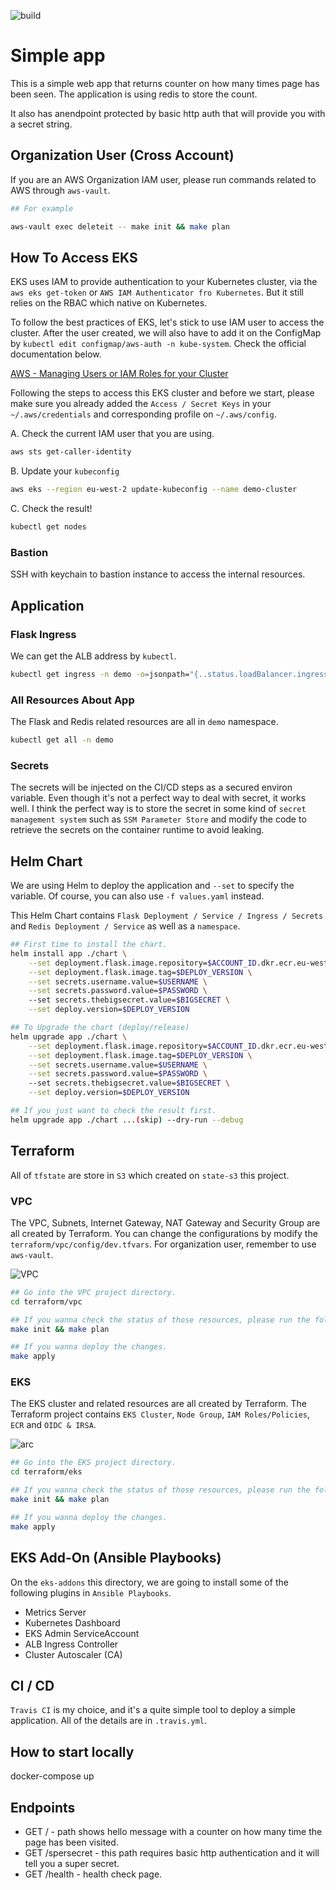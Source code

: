 ![build](https://travis-ci.org/davidh83110/flask-k8s.svg?branch=master)

# Simple app
This is a simple web app that returns counter on how many times page has been seen.
The application is using redis to store the count.

It also has anendpoint protected by basic http auth that will provide you with a secret string.


## Organization User (Cross Account)
If you are an AWS Organization IAM user, please run commands related to AWS through `aws-vault`.

```bash
## For example

aws-vault exec deleteit -- make init && make plan
```


## How To Access EKS
EKS uses IAM to provide authentication to your Kubernetes cluster, via the `aws eks get-token` or `AWS IAM Authenticator fro Kubernetes`.
But it still relies on the RBAC which native on Kubernetes.  

To follow the best practices of EKS, let's stick to use IAM user to access the cluster. 
After the user created, we will also have to add it on the ConfigMap by `kubectl edit configmap/aws-auth -n kube-system`.
Check the official documentation below. 

[AWS - Managing Users or IAM Roles for your Cluster](https://docs.aws.amazon.com/eks/latest/userguide/add-user-role.html) 

Following the steps to access this EKS cluster and before we start, please make sure you already added the `Access / Secret Keys` in your `~/.aws/credentials` and corresponding profile on `~/.aws/config`.

A. Check the current IAM user that you are using.
```bash
aws sts get-caller-identity
```

B. Update your `kubeconfig`
```bash
aws eks --region eu-west-2 update-kubeconfig --name demo-cluster
```

C. Check the result!
```bash
kubectl get nodes
```

### Bastion
SSH with keychain to bastion instance to access the internal resources.


## Application
### Flask Ingress
We can get the ALB address by `kubectl`.
```bash
kubectl get ingress -n demo -o=jsonpath="{..status.loadBalancer.ingress[0].hostname}"
```

### All Resources About App
The Flask and Redis related resources are all in `demo` namespace.
```bash
kubectl get all -n demo
```

### Secrets
The secrets will be injected on the CI/CD steps as a secured environ variable.
Even though it's not a perfect way to deal with secret, it works well.
I think the perfect way is to store the secret in some kind of `secret management system` such as `SSM Parameter Store` and modify the code to retrieve the secrets on the container runtime to avoid leaking.


## Helm Chart
We are using Helm to deploy the application and `--set` to specify the variable.
Of course, you can also use `-f values.yaml` instead.

This Helm Chart contains `Flask Deployment / Service / Ingress / Secrets` and `Redis Deployment / Service` as well as a `namespace`.


```bash
## First time to install the chart.
helm install app ./chart \
    --set deployment.flask.image.repository=$ACCOUNT_ID.dkr.ecr.eu-west-2.amazonaws.com/flask-app \
    --set deployment.flask.image.tag=$DEPLOY_VERSION \
    --set secrets.username.value=$USERNAME \
    --set secrets.password.value=$PASSWORD \ 
    --set secrets.thebigsecret.value=$BIGSECRET \
    --set deploy.version=$DEPLOY_VERSION

## To Upgrade the chart (deploy/release)
helm upgrade app ./chart \
    --set deployment.flask.image.repository=$ACCOUNT_ID.dkr.ecr.eu-west-2.amazonaws.com/flask-app \
    --set deployment.flask.image.tag=$DEPLOY_VERSION \
    --set secrets.username.value=$USERNAME \
    --set secrets.password.value=$PASSWORD \ 
    --set secrets.thebigsecret.value=$BIGSECRET \
    --set deploy.version=$DEPLOY_VERSION

## If you just want to check the result first.
helm upgrade app ./chart ...(skip) --dry-run --debug
```


## Terraform
All of `tfstate` are store in `S3` which created on `state-s3` this project.  


### VPC
The VPC, Subnets, Internet Gateway, NAT Gateway and Security Group are all created by Terraform.
You can change the configurations by modify the `terraform/vpc/config/dev.tfvars`. For organization user, remember to use `aws-vault`.

![VPC](https://live.staticflickr.com/65535/49751801831_97769ee6fa_k.jpg)

```bash
## Go into the VPC project directory.
cd terraform/vpc

## If you wanna check the status of those resources, please run the following commands.
make init && make plan

## If you wanna deploy the changes.
make apply
``` 


### EKS
The EKS cluster and related resources are all created by Terraform.
The Terraform project contains `EKS Cluster`, `Node Group`, `IAM Roles/Policies`, `ECR` and `OIDC & IRSA`.

![arc](https://live.staticflickr.com/65535/49751615113_ff81d31f5c_k.jpg)

```bash
## Go into the EKS project directory.
cd terraform/eks

## If you wanna check the status of those resources, please run the following commands.
make init && make plan

## If you wanna deploy the changes.
make apply
``` 


## EKS Add-On (Ansible Playbooks)
On the `eks-addons` this directory, we are going to install some of the following plugins in `Ansible Playbooks`.

- Metrics Server
- Kubernetes Dashboard
- EKS Admin ServiceAccount
- ALB Ingress Controller
- Cluster Autoscaler (CA)


## CI / CD
`Travis CI` is my choice, and it's a quite simple tool to deploy a simple application.
All of the details are in `.travis.yml`.


## How to start locally
docker-compose up

## Endpoints
* GET / - path shows hello message with a counter on how many time the page has been visited.
* GET /spersecret - this path requires basic http authentication and it will tell you a super secret.
* GET /health - health check page.
